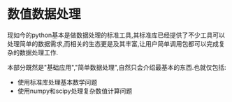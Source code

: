 # 数值数据处理

现如今的python基本是做数据处理的标准工具,其标准库已经提供了不少工具可以处理简单的数据需求,而相关的生态更是及其丰富,让用户简单调用包都可以完成复杂的数据处理工作.

本部分既然是"基础应用","简单数据处理",自然只会介绍最基本的东西.也就仅包括:

+ 使用标准库处理基本数学问题
+ 使用numpy和scipy处理复杂数值计算问题